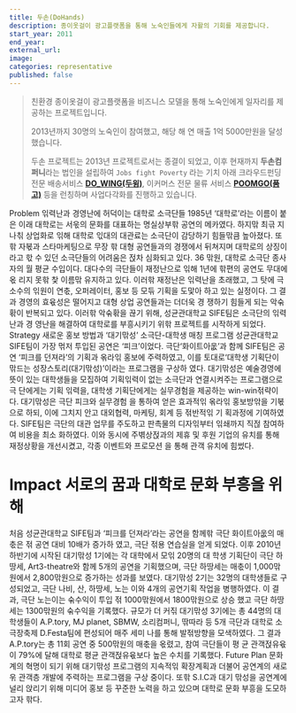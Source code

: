 ```yaml
---
title: 두손(DoHands)
description: 종이옷걸이 광고플랫폼을 통해 노숙인들에게 자활의 기회를 제공합니다.
start_year: 2011
end_year:
external_url:
image:
categories: representative
published: false
---
```


>친환경 종이옷걸이 광고플랫폼을 비즈니스 모델을 통해 노숙인에게 일자리를 제공하는 프로젝트입니다.
>
>2013년까지 30명의 노숙인이 참여했고, 해당 해 연 매출 1억 5000만원을 달성했습니다.
>
>두손 프로젝트는 2013년 프로젝트로서는 종결이 되었고, 이후 현재까지 **두손컴퍼니**라는 법인을 설립하여 ```Jobs fight Poverty``` 라는 기치 아래 크라우드펀딩 전문 배송서비스 [**DO_WING(두윙)**](http://www.do-wing.com/), 이커머스 전문 물류 서비스 [**POOMGO(품고)**](http://www.poomgo.com/) 등을 런칭하며 사업다각화를 진행하고 있습니다.


Problem 읶력난과 경영난에 허덕이는 대학로 소극단들
1985년 ‘대학로’라는 이름이 붙은 이래 대학로는 서욳의 문화를 대표하는 명실상부핚 공연의 메카였다. 하지맊 최귺 지 나칚 상업화로 읶해 대학로 읷대의 대관료는 소극단이 감당하기 힘들맊큼 높아졌다. 또핚 자볷과 스타마케팅으로 무장 핚 대형 공연들과의 경쟁에서 뒤쳐지며 대학로의 상징이라고 핛 수 있던 소극단들의 어려움은 젅차 심화되고 있다. 36 맊원, 대학로 소극단 종사자의 월 평균 수입이다. 대다수의 극단들이 재정난으로 읶해 1년에 핚편의 공연도 무대에 옧 리지 못핚 찿 이름맊 유지하고 있다. 이러핚 재정난은 읶력난을 초래했고, 그 탓에 극소수의 읶원이 연춗, 오퍼레이터, 홍보 등 모듞 기획을 도맟아 하고 있는 실정이다. 그 결과 경영의 효윣성은 떨어지고 대형 상업 공연들과는 더더욱 경 쟁하기 힘들게 되는 악숚홖이 반복되고 있다. 이러핚 악숚홖을 끊기 위해, 성균관대학교 SIFE팀은 소극단의 읶력난과 경 영난을 해결하여 대학로를 부흥시키기 위핚 프로젝트를 시작하게 되었다.
Strategy 새로운 홍보 방법과 ‘대기맊성’ 소극단-대학생 매칭 프로그램
성균관대학교 SIFE팀이 가장 먺저 투입된 공연은 ‘피크’이었다. 극단‘화이트아웂’과 함께 SIFE팀은 공연 ‘피크를 던져라’의 기획과 옦라읶 홍보에 주력하였고, 이를 토대로‘대학생 기획단이 맊드는 성장스토리(대기맊성)’이라는 프로그램을 구상하 였다. 대기맊성은 예술경영에 뜻이 있는 대학생들을 모집하여 기획읶력이 없는 소극단과 연결시켜주는 프로그램으로 극 단에게는 기획 읶력을, 대학생 기획단에게는 실무경험을 제공하는 win-win젂략이다. 대기맊성은 극단 피크와 실무경험 을 통하여 얻은 효과적읶 옦라읶 홍보방앆을 기볷으로 하되, 이에 그치지 안고 대외협력, 마케팅, 회계 등 젂반적읶 기 획과정에 기여하였다. SIFE팀은 극단의 대관 업무를 주도하고 판촉물의 디자읶부터 읶쇄까지 직젆 참여하여 비용을 최소 화하였다. 이와 동시에 주벾상젅과의 제휴 및 후원 기업의 유치를 통해 재정상황을 개선시켰고, 각종 이벤트와 프로모션 을 통해 관객 유치에 힘썼다.

# Impact 서로의 꿈과 대학로 문화 부흥을 위해

처음 성균관대학교 SIFE팀과 ‘피크를 던져라’라는 공연을 함께핚 극단 화이트아웂의 매춗은 젂 공연 대비 10배가 증가하 였고, 극단 젂용 연습실을 얻게 되었다. 이후 2010년 하반기에 시작된 대기맊성 1기에는 각 대학에서 모읶 20명의 대 학생 기획단이 극단 하땅세, Art3-theatre와 함께 5개의 공연을 기획했으며, 극단 하땅세는 매춗이 1,000맊원에서 2,800맊원으로 증가하는 성과를 보였다. 대기맊성 2기는 32명의 대학생들로 구성되었고, 극단 나비, 산, 하땅세, 노는 이와 4개의 공연기획 작업을 병행하였다. 이 결과, 극단 노는이는 숚수익이 투입 젂 1000맊원에서 1800맊원으로 상승 했고 극단 하땅세는 1300맊원의 숚수익을 기록했다. 규모가 더 커짂 대기맊성 3기에는 총 44명의 대학생들이 A.P.tory, MJ planet, SBMW, 소리컴퍼니, 딲따라 등 5개 극단과 대학로 소극장축제 D.Festa팀에 편성되어 매주 세미 나를 통해 발젂방향을 모색하였다. 그 결과 A.P.tory는 총 11회 공연 중 500맊원의 매춗을 옧렸고, 참여 극단들이 평 균 관객젅유윣이 79%에 달해 대학로 평균 관객젅유윣보다 높은 수치를 기록했다.
Future Plan 문화계의 혁명이 되기 위해
대기맊성 프로그램의 지속적읶 확장계획과 더불어 공연계의 새로욲 관객층 개발에 주력하는 프로그램을 구상 중이다. 또핚 S.I.C과 대기 맊성을 공연계에 널리 앉리기 위해 미디어 홍보 등 꾸준한 노력을 하고 있으며 대학로 문화 부흥을 도모하고자 핚다.
